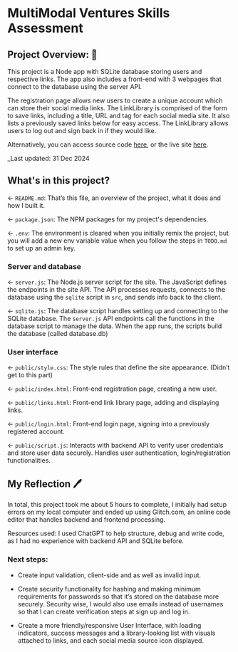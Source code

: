 # MultiModal Ventures Skills Assessment

## Project Overview: 📖

This project is a Node app with SQLite database storing users and respective links. The app also includes a front-end with 3 webpages that connect to the database using the server API.

The registration page allows new users to create a unique account which can store their social media links. The LinkLibrary is comprised of the form to save links, including a title, URL and tag for each social media site. It also lists a previously saved links below for easy access. The LinkLibrary allows users to log out and sign back in if they would like.

Alternatively, you can access source code [here](https://glitch.com/edit/#!/polite-cyan-front), or the live site [here](https://polite-cyan-front.glitch.me).

\_Last updated: 31 Dec 2024

## What's in this project?

← `README.md`: That’s this file, an overview of the project, what it does and how I built it.

← `package.json`: The NPM packages for my project's dependencies.

← `.env`: The environment is cleared when you initially remix the project, but you will add a new env variable value when you follow the steps in `TODO.md` to set up an admin key.

### Server and database

← `server.js`: The Node.js server script for the site. The JavaScript defines the endpoints in the site API. The API processes requests, connects to the database using the `sqlite` script in `src`, and sends info back to the client.

← `sqlite.js`: The database script handles setting up and connecting to the SQLite database. The `server.js` API endpoints call the functions in the database script to manage the data. When the app runs, the scripts build the database (called database.db)

### User interface

← `public/style.css`: The style rules that define the site appearance. (Didn’t get to this part)

← `public/index.html`: Front-end registration page, creating a new user.

← `public/links.html`: Front-end link library page, adding and displaying links.

← `public/login.html`: Front-end login page, signing into a previously registered account.

← `public/script.js`: Interacts with backend API to verify user credentials and store user data securely. Handles user authentication, login/registration functionalities.

## My Reflection 🖊️

In total, this project took me about 5 hours to complete, I initially had setup errors on my local computer and ended up using Glitch.com, an online code editor that handles backend and frontend processing.

Resources used: I used ChatGPT to help structure, debug and write code, as I had no experience with backend API and SQLite before.

### Next steps:

- Create input validation, client-side and as well as invalid input.

- Create security functionality for hashing and making minimum requirements for passwords so that it’s stored on the database more securely. Security wise, I would also use emails instead of usernames so that I can create verification steps at sign up and log in.

- Create a more friendly/responsive User Interface, with loading indicators, success messages and a library-looking list with visuals attached to links, and each social media source icon displayed.
